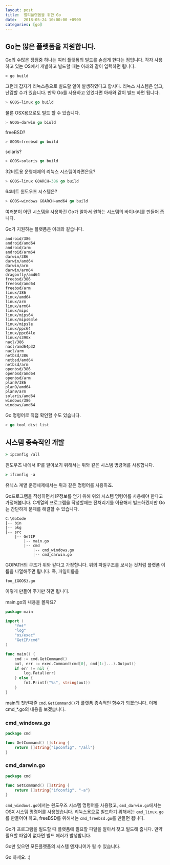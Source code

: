 ```yaml
---
layout: post
title:  멀티플랫폼을 위한 Go
date:   2018-05-24 10:00:00 +0900
categories: [go]
---
```


## Go는 많은 플랫폼을 지원합니다.
Go의 수많은 장점중 하나는 여러 플랫폼의 빌드를 손쉽게 한다는 점입니다.
각자 사용하고 있는 OS에서 개발하고 빌드할 때는 아래와 같이 입력하면 됩니다.

```text
> go build
```

그런데 갑자기 리눅스용으로 빌드할 일이 발생하였다고 합시다.
리눅스 시스템은 없고, 난감할 수가 있습니다. 만약 Go를 사용하고 있었다면 아래와 같이 빌드 하면 됩니다.

```go
> GOOS=linux go build
```

물론 OSX용으로도 빌드 할 수 있습니다.

```go
> GOOS=darwin go biuld
```

freeBSD?

```go
> GOOS=freebsd go build
```

solaris?

```go
> GOOS=solaris go build
```

32비트용 운영체제의 리눅스 시스템이라면은요?

```go
> GOOS=linux GOARCH=386 go build
```

64비트 윈도우즈 시스템은?

```go
> GOOS=windows GOARCH=amd64 go build
```

여러분이 어떤 시스템을 사용하건 Go가 알아서 원하는 시스템의 바이너리를 만들어 줍니다.

Go가 지원하는 플랫폼은 아래와 같습니다.

```text
android/386
android/amd64
android/arm
android/arm64
darwin/386
darwin/amd64
darwin/arm
darwin/arm64
dragonfly/amd64
freebsd/386
freebsd/amd64
freebsd/arm
linux/386
linux/amd64
linux/arm
linux/arm64
linux/mips
linux/mips64
linux/mips64le
linux/mipsle
linux/ppc64
linux/ppc64le
linux/s390x
nacl/386
nacl/amd64p32
nacl/arm
netbsd/386
netbsd/amd64
netbsd/arm
openbsd/386
openbsd/amd64
openbsd/arm
plan9/386
plan9/amd64
plan9/arm
solaris/amd64
windows/386
windows/amd64
```

Go 명령어로 직접 확인할 수도 있습니다.

```go
> go tool dist list
```

## 시스템 종속적인 개발

```cmd
> ipconfig /all
```
윈도우즈 내에서 IP를 알아보기 위해서는 위와 같은 시스템 명령어를 사용합니다.

```cmd
> ifconfig -a
```

유닉스 계열 운영체제에서는 위과 같은 명령어를 사용하죠.

Go프로그램을 작성하면서 IP정보를 얻기 위해 위의 시스템 명령어를 사용해야 한다고 가정해봅니다. C계열의 프로그램을 작성할때는 전처리기를 이용해서 빌드하겠지만 Go는 간단하게 문제를 해결할 수 있습니다.

```text
C:\GoCode
|-- bin
|-- pkg
|-- src
    |-- GetIP
        |-- main.go
        |-- cmd
            |-- cmd_windows.go
            |-- cmd_darwin.go
```
GOPATH의 구조가 위와 같다고 가정합니다.
위의 파일구조를 보시는 것처럼 플랫폼 이름을 나열해주면 됩니다.
즉, 파일이름을

```text
foo_{GOOS}.go
```

이렇게 만들어 주기만 하면 됩니다.

main.go의 내용을 볼까요?

```go
package main

import (
	"fmt"
	"log"
	"os/exec"
	"GetIP/cmd"
)

func main() {
	cmd := cmd.GetCommand()
	out, err := exec.Command(cmd[0], cmd[1:]...).Output()
	if err != nil {
		log.Fatal(err)
	} else {
		fmt.Printf("%s", string(out))
	}
}
```

main의 첫번째줄 `cmd.GetCommand()`가 플랫폼 종속적인 함수가 되겠습니다.
이제 cmd_*.go의 내용을 보겠습니다.

### cmd_windows.go

```go
package cmd

func GetCommand() []string {
	return []string{"ipconfig", "/all"}
}
```

### cmd_darwin.go

```go
package cmd

func GetCommand() []string {
	return []string{"ifconfig", "-a"}
}
```

`cmd_windows.go`에서는 윈도우즈 시스템 명령어를 사용했고, `cmd_darwin.go`에서는 OSX 시스템 명령어를 사용했습니다. 리눅스용으로 빌드하기 위해서는 `cmd_linux.go`를 만들어야 하고, freeBSD를 위해서는 `cmd_freebsd.go`를 만들면 됩니다.

Go가 프로그램을 빌드할 때 플랫폼에 필요할 파일을 알아서 찾고 빌드해 줍니다. 만약 필요할 파일이 없다면 빌드 에러가 발생합니다.

Go만 있으면 모든플랫폼의 시스템 엔지니어가 될 수 있습니다. 

Go 하세요. :)